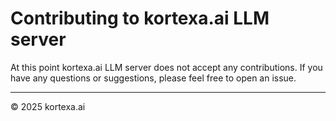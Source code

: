 # Contributing to kortexa.ai LLM server

At this point kortexa.ai LLM server does not accept any contributions. If you have any questions or suggestions, please feel free to open an issue.

-------------------
© 2025 kortexa.ai
